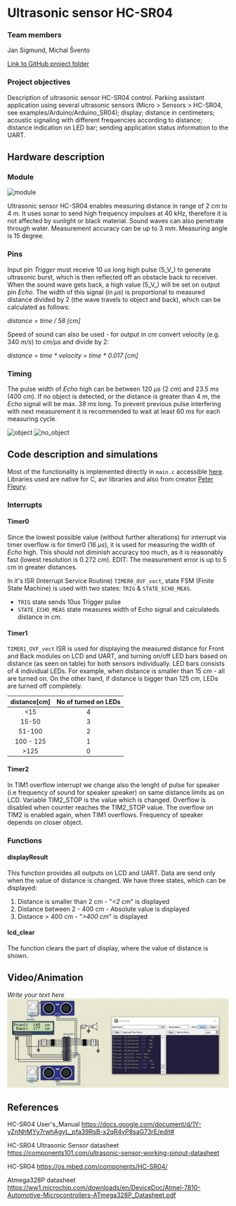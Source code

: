 # Ultrasonic sensor HC-SR04

### Team members

Jan Sigmund, Michal Švento

[Link to GitHub project folder](https://github.com/xsigmu06/Digital-electronics-2/tree/master/Labs/Project)

### Project objectives

Description of ultrasonic sensor HC-SR04 control. Parking assistant application using several ultrasonic sensors (Micro > Sensors > HC-SR04, see examples/Arduino/Arduino_SR04); display; distance in centimeters; acoustic signaling with different frequencies according to distance; distance indication on LED bar; sending application status information to the UART.

## Hardware description

### Module

![module](Images/hc-sr04.png)

Ultrasonic sensor HC-SR04 enables measuring distance in range of 2 _cm_ to 4 _m_. It uses sonar to send high frequency impulses at 40 kHz, therefore it is not affected by sunlight or black material. Sound waves can also penetrate through water. Measurement accuracy can be up to 3 _mm_. Measuring angle is 15 degree.


### Pins

Input pin _Trigger_ must receive 10 _us_ long high pulse (5_V_) to generate ultrasonic burst, which is then reflected off an obstacle back to receiver. When the sound wave gets back, a high value (5_V_) will be set on output pin _Echo_. The width of this signal (in _μs_) is proportional to measured distance divided by 2 (the wave travels to object and back), which can be calculated as follows: 

_distance = time / 58 [cm]_

Speed of sound can also be used - for output in _cm_ convert velocity (e.g. 340 _m/s_) to _cm/μs_ and divide by 2:

_distance = time * velocity = time * 0.017 [cm]_

### Timing

The pulse width of _Echo_ high can be between 120 _μs_ (2 _cm_) and 23.5 _ms_ (400 _cm_). If no object is detected, or the distance is greater than 4 _m_, the _Echo_ signal will be max. 38 _ms_ long. To prevent previous pulse interfering with next measurement it is recommended to wait at least 60 _ms_ for each measuring cycle.

![object](Images/object.jpg)
![no_object](Images/no_object.jpg)


## Code description and simulations

Most of the functionality is implemented directly in `main.c` accessible [here](main.c). Libraries used are native for C, avr libraries and also from creator [Peter Fleury](http://tinyurl.com/peterfleury).

### Interrupts

#### Timer0 
Since the lowest possible value (without further alterations) for interrupt via timer overflow is for timer0 (16 _μs_), it is used for measuring the width of _Echo_ high. This should not diminish accuracy too much, as it is reasonably fast (lowest resolution is 0.272 _cm_). EDIT: The measurement error is up to 5 cm in greater distances. 

In it's ISR (Interrupt Service Routine) `TIMER0_OVF_vect`, state FSM (Finite State Machine) is used with two states: `TRIG` & `STATE_ECHO_MEAS`.

- `TRIG` state sends 10us Trigger pulse 
- `STATE_ECHO_MEAS` state measures width of Echo signal and calculateds distance in _cm_.

#### Timer1 
`TIMER1_OVF_vect` ISR is used for displaying the measured distance for Front and Back modules on LCD and UART, and turning on/off LED bars based on distance (as seen on table) for both sensors individually. LED bars consists of 4 individual LEDs. For example, when distance is smaller than 15 _cm_ - all are turned on. On the other hand, if distance is bigger than 125 _cm_, LEDs are turned off completely.

|distance[cm]|No of turned on LEDs|
| :--: | :--:|
| <15  | 4|
| 15-50| 3 |
|51-100| 2 |
|100 - 125 | 1 | 
| >125 | 0 |

#### Timer2 
In TIM1 overflow interrupt we change also the lenght of pulse for speaker (i.e frequency of sound for speaker speaker) on same distance limits as on LCD. Variable  TIM2_STOP is the value which is changed.  Overflow is disabled when counter reaches the TIM2_STOP value. The overflow on TIM2 is enabled again, when TIM1 overflows. Frequency of speaker depends on closer object. 
### Functions
#### displayResult

This function provides all outputs on LCD and UART. Data are send only when the value of distance is changed. 
We have three states, which can be displayed:

1. Distance is smaller than 2 cm - "*<2 cm*" is displayed
2. Distance between 2 - 400 cm - Absolute value is displayed
3. Distance > 400 cm - "*>400 cm*" is displayed

#### lcd_clear 

The function clears the part of display, where the value of distance is shown.

## Video/Animation

*Write your text here*
![test](Images/finaltest.gif)

## References

HC-SR04 User's_Manual
https://docs.google.com/document/d/1Y-yZnNhMYy7rwhAgyL_pfa39RsB-x2qR4vP8saG73rE/edit#

HC-SR04 Ultrasonic Sensor datasheet
https://components101.com/ultrasonic-sensor-working-pinout-datasheet

HC-SR04
https://os.mbed.com/components/HC-SR04/

Atmega328P datasheet
https://ww1.microchip.com/downloads/en/DeviceDoc/Atmel-7810-Automotive-Microcontrollers-ATmega328P_Datasheet.pdf

